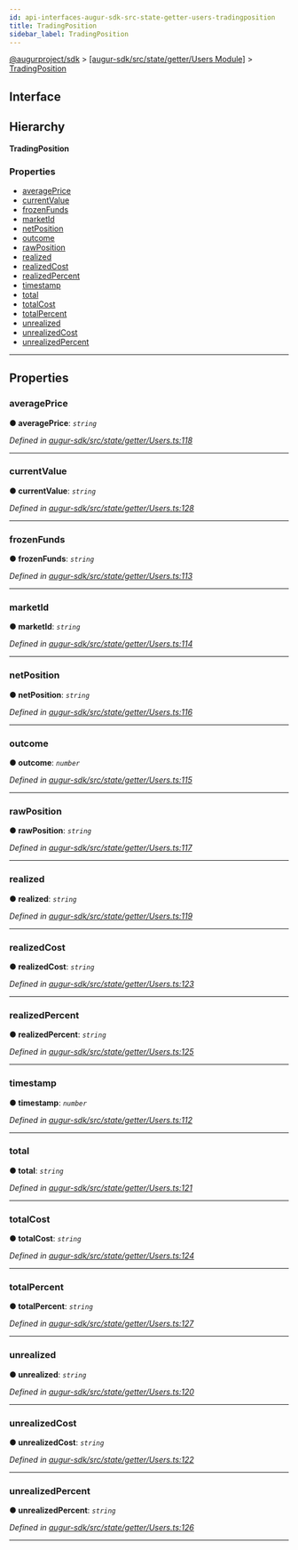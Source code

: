 ```yaml
---
id: api-interfaces-augur-sdk-src-state-getter-users-tradingposition
title: TradingPosition
sidebar_label: TradingPosition
---
```


[@augurproject/sdk](api-readme.md) > [[augur-sdk/src/state/getter/Users Module]](api-modules-augur-sdk-src-state-getter-users-module.md) > [TradingPosition](api-interfaces-augur-sdk-src-state-getter-users-tradingposition.md)

## Interface

## Hierarchy

**TradingPosition**

### Properties

* [averagePrice](api-interfaces-augur-sdk-src-state-getter-users-tradingposition.md#averageprice)
* [currentValue](api-interfaces-augur-sdk-src-state-getter-users-tradingposition.md#currentvalue)
* [frozenFunds](api-interfaces-augur-sdk-src-state-getter-users-tradingposition.md#frozenfunds)
* [marketId](api-interfaces-augur-sdk-src-state-getter-users-tradingposition.md#marketid)
* [netPosition](api-interfaces-augur-sdk-src-state-getter-users-tradingposition.md#netposition)
* [outcome](api-interfaces-augur-sdk-src-state-getter-users-tradingposition.md#outcome)
* [rawPosition](api-interfaces-augur-sdk-src-state-getter-users-tradingposition.md#rawposition)
* [realized](api-interfaces-augur-sdk-src-state-getter-users-tradingposition.md#realized)
* [realizedCost](api-interfaces-augur-sdk-src-state-getter-users-tradingposition.md#realizedcost)
* [realizedPercent](api-interfaces-augur-sdk-src-state-getter-users-tradingposition.md#realizedpercent)
* [timestamp](api-interfaces-augur-sdk-src-state-getter-users-tradingposition.md#timestamp)
* [total](api-interfaces-augur-sdk-src-state-getter-users-tradingposition.md#total)
* [totalCost](api-interfaces-augur-sdk-src-state-getter-users-tradingposition.md#totalcost)
* [totalPercent](api-interfaces-augur-sdk-src-state-getter-users-tradingposition.md#totalpercent)
* [unrealized](api-interfaces-augur-sdk-src-state-getter-users-tradingposition.md#unrealized)
* [unrealizedCost](api-interfaces-augur-sdk-src-state-getter-users-tradingposition.md#unrealizedcost)
* [unrealizedPercent](api-interfaces-augur-sdk-src-state-getter-users-tradingposition.md#unrealizedpercent)

---

## Properties

<a id="averageprice"></a>

###  averagePrice

**● averagePrice**: *`string`*

*Defined in [augur-sdk/src/state/getter/Users.ts:118](https://github.com/AugurProject/augur/blob/304ca83772/packages/augur-sdk/src/state/getter/Users.ts#L118)*

___
<a id="currentvalue"></a>

###  currentValue

**● currentValue**: *`string`*

*Defined in [augur-sdk/src/state/getter/Users.ts:128](https://github.com/AugurProject/augur/blob/304ca83772/packages/augur-sdk/src/state/getter/Users.ts#L128)*

___
<a id="frozenfunds"></a>

###  frozenFunds

**● frozenFunds**: *`string`*

*Defined in [augur-sdk/src/state/getter/Users.ts:113](https://github.com/AugurProject/augur/blob/304ca83772/packages/augur-sdk/src/state/getter/Users.ts#L113)*

___
<a id="marketid"></a>

###  marketId

**● marketId**: *`string`*

*Defined in [augur-sdk/src/state/getter/Users.ts:114](https://github.com/AugurProject/augur/blob/304ca83772/packages/augur-sdk/src/state/getter/Users.ts#L114)*

___
<a id="netposition"></a>

###  netPosition

**● netPosition**: *`string`*

*Defined in [augur-sdk/src/state/getter/Users.ts:116](https://github.com/AugurProject/augur/blob/304ca83772/packages/augur-sdk/src/state/getter/Users.ts#L116)*

___
<a id="outcome"></a>

###  outcome

**● outcome**: *`number`*

*Defined in [augur-sdk/src/state/getter/Users.ts:115](https://github.com/AugurProject/augur/blob/304ca83772/packages/augur-sdk/src/state/getter/Users.ts#L115)*

___
<a id="rawposition"></a>

###  rawPosition

**● rawPosition**: *`string`*

*Defined in [augur-sdk/src/state/getter/Users.ts:117](https://github.com/AugurProject/augur/blob/304ca83772/packages/augur-sdk/src/state/getter/Users.ts#L117)*

___
<a id="realized"></a>

###  realized

**● realized**: *`string`*

*Defined in [augur-sdk/src/state/getter/Users.ts:119](https://github.com/AugurProject/augur/blob/304ca83772/packages/augur-sdk/src/state/getter/Users.ts#L119)*

___
<a id="realizedcost"></a>

###  realizedCost

**● realizedCost**: *`string`*

*Defined in [augur-sdk/src/state/getter/Users.ts:123](https://github.com/AugurProject/augur/blob/304ca83772/packages/augur-sdk/src/state/getter/Users.ts#L123)*

___
<a id="realizedpercent"></a>

###  realizedPercent

**● realizedPercent**: *`string`*

*Defined in [augur-sdk/src/state/getter/Users.ts:125](https://github.com/AugurProject/augur/blob/304ca83772/packages/augur-sdk/src/state/getter/Users.ts#L125)*

___
<a id="timestamp"></a>

###  timestamp

**● timestamp**: *`number`*

*Defined in [augur-sdk/src/state/getter/Users.ts:112](https://github.com/AugurProject/augur/blob/304ca83772/packages/augur-sdk/src/state/getter/Users.ts#L112)*

___
<a id="total"></a>

###  total

**● total**: *`string`*

*Defined in [augur-sdk/src/state/getter/Users.ts:121](https://github.com/AugurProject/augur/blob/304ca83772/packages/augur-sdk/src/state/getter/Users.ts#L121)*

___
<a id="totalcost"></a>

###  totalCost

**● totalCost**: *`string`*

*Defined in [augur-sdk/src/state/getter/Users.ts:124](https://github.com/AugurProject/augur/blob/304ca83772/packages/augur-sdk/src/state/getter/Users.ts#L124)*

___
<a id="totalpercent"></a>

###  totalPercent

**● totalPercent**: *`string`*

*Defined in [augur-sdk/src/state/getter/Users.ts:127](https://github.com/AugurProject/augur/blob/304ca83772/packages/augur-sdk/src/state/getter/Users.ts#L127)*

___
<a id="unrealized"></a>

###  unrealized

**● unrealized**: *`string`*

*Defined in [augur-sdk/src/state/getter/Users.ts:120](https://github.com/AugurProject/augur/blob/304ca83772/packages/augur-sdk/src/state/getter/Users.ts#L120)*

___
<a id="unrealizedcost"></a>

###  unrealizedCost

**● unrealizedCost**: *`string`*

*Defined in [augur-sdk/src/state/getter/Users.ts:122](https://github.com/AugurProject/augur/blob/304ca83772/packages/augur-sdk/src/state/getter/Users.ts#L122)*

___
<a id="unrealizedpercent"></a>

###  unrealizedPercent

**● unrealizedPercent**: *`string`*

*Defined in [augur-sdk/src/state/getter/Users.ts:126](https://github.com/AugurProject/augur/blob/304ca83772/packages/augur-sdk/src/state/getter/Users.ts#L126)*

___

